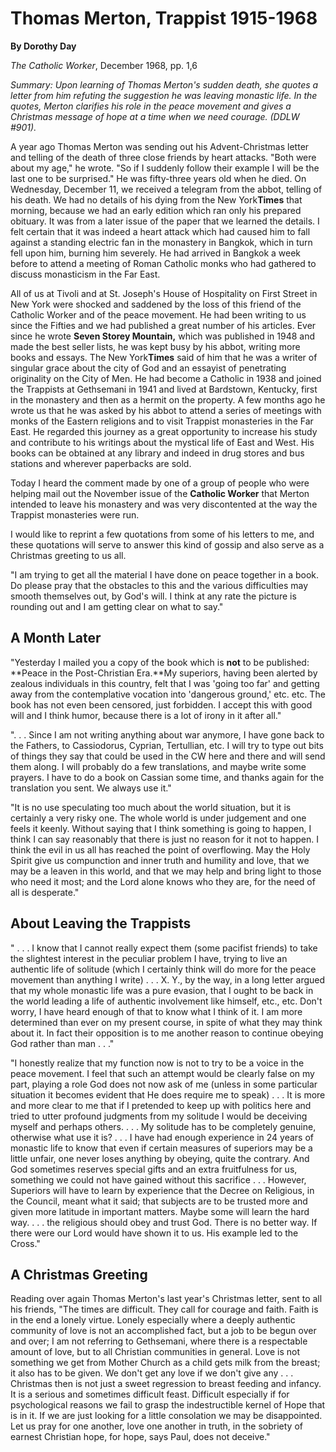 Thomas Merton, Trappist 1915-1968
=================================

**By Dorothy Day**

*The Catholic Worker*, December 1968, pp. 1,6

*Summary: Upon learning of Thomas Merton's sudden death, she quotes a
letter from him refuting the suggestion he was leaving monastic life. In
the quotes, Merton clarifies his role in the peace movement and gives a
Christmas message of hope at a time when we need courage. (DDLW \#901).*

A year ago Thomas Merton was sending out his Advent-Christmas letter and
telling of the death of three close friends by heart attacks. "Both were
about my age," he wrote. "So if I suddenly follow their example I will
be the last one to be surprised." He was fifty-three years old when he
died. On Wednesday, December 11, we received a telegram from the abbot,
telling of his death. We had no details of his dying from the New
York**Times** that morning, because we had an early edition which ran
only his prepared obituary. It was from a later issue of the paper that
we learned the details. I felt certain that it was indeed a heart attack
which had caused him to fall against a standing electric fan in the
monastery in Bangkok, which in turn fell upon him, burning him severely.
He had arrived in Bangkok a week before to attend a meeting of Roman
Catholic monks who had gathered to discuss monasticism in the Far East.

All of us at Tivoli and at St. Joseph's House of Hospitality on First
Street in New York were shocked and saddened by the loss of this friend
of the Catholic Worker and of the peace movement. He had been writing to
us since the Fifties and we had published a great number of his
articles. Ever since he wrote **Seven Storey Mountain,** which was
published in 1948 and made the best seller lists, he was kept busy by
his abbot, writing more books and essays. The New York**Times** said of
him that he was a writer of singular grace about the city of God and an
essayist of penetrating originality on the City of Men. He had become a
Catholic in 1938 and joined the Trappists at Gethsemani in 1941 and
lived at Bardstown, Kentucky, first in the monastery and then as a
hermit on the property. A few months ago he wrote us that he was asked
by his abbot to attend a series of meetings with monks of the Eastern
religions and to visit Trappist monasteries in the Far East. He regarded
this journey as a great opportunity to increase his study and contribute
to his writings about the mystical life of East and West. His books can
be obtained at any library and indeed in drug stores and bus stations
and wherever paperbacks are sold.

Today I heard the comment made by one of a group of people who were
helping mail out the November issue of the **Catholic Worker** that
Merton intended to leave his monastery and was very discontented at the
way the Trappist monasteries were run.

I would like to reprint a few quotations from some of his letters to me,
and these quotations will serve to answer this kind of gossip and also
serve as a Christmas greeting to us all.

"I am trying to get all the material I have done on peace together in a
book. Do please pray that the obstacles to this and the various
difficulties may smooth themselves out, by God's will. I think at any
rate the picture is rounding out and I am getting clear on what to say."

A Month Later
-------------

"Yesterday I mailed you a copy of the book which is **not** to be
published: **Peace in the Post-Christian Era.**My superiors, having been
alerted by zealous individuals in this country, felt that I was 'going
too far' and getting away from the contemplative vocation into
'dangerous ground,' etc. etc. The book has not even been censored, just
forbidden. I accept this with good will and I think humor, because there
is a lot of irony in it after all."

". . . Since I am not writing anything about war anymore, I have gone
back to the Fathers, to Cassiodorus, Cyprian, Tertullian, etc. I will
try to type out bits of things they say that could be used in the CW
here and there and will send them along. I will probably do a few
translations, and maybe write some prayers. I have to do a book on
Cassian some time, and thanks again for the translation you sent. We
always use it."

"It is no use speculating too much about the world situation, but it is
certainly a very risky one. The whole world is under judgement and one
feels it keenly. Without saying that I think something is going to
happen, I think I can say reasonably that there is just no reason for it
not to happen. I think the evil in us all has reached the point of
overflowing. May the Holy Spirit give us compunction and inner truth and
humility and love, that we may be a leaven in this world, and that we
may help and bring light to those who need it most; and the Lord alone
knows who they are, for the need of all is desperate."

About Leaving the Trappists
---------------------------

" . . . I know that I cannot really expect them (some pacifist friends)
to take the slightest interest in the peculiar problem I have, trying to
live an authentic life of solitude (which I certainly think will do more
for the peace movement than anything I write) . . . X. Y., by the way,
in a long letter argued that my whole monastic life was a pure evasion,
that I ought to be back in the world leading a life of authentic
involvement like himself, etc., etc. Don't worry, I have heard enough of
that to know what I think of it. I am more determined than ever on my
present course, in spite of what they may think about it. In fact their
opposition is to me another reason to continue obeying God rather than
man . . ."

"I honestly realize that my function now is not to try to be a voice in
the peace movement. I feel that such an attempt would be clearly false
on my part, playing a role God does not now ask of me (unless in some
particular situation it becomes evident that He does require me to
speak) . . . It is more and more clear to me that if I pretended to keep
up with politics here and tried to utter profound judgments from my
solitude I would be deceiving myself and perhaps others. . . . My
solitude has to be completely genuine, otherwise what use it is? . . . I
have had enough experience in 24 years of monastic life to know that
even if certain measures of superiors may be a little unfair, one never
loses anything by obeying, quite the contrary. And God sometimes
reserves special gifts and an extra fruitfulness for us, something we
could not have gained without this sacrifice . . . However, Superiors
will have to learn by experience that the Decree on Religious, in the
Council, meant what it said; that subjects are to be trusted more and
given more latitude in important matters. Maybe some will learn the hard
way. . . . the religious should obey and trust God. There is no better
way. If there were our Lord would have shown it to us. His example led
to the Cross."

A Christmas Greeting
--------------------

Reading over again Thomas Merton's last year's Christmas letter, sent to
all his friends, "The times are difficult. They call for courage and
faith. Faith is in the end a lonely virtue. Lonely especially where a
deeply authentic community of love is not an accomplished fact, but a
job to be begun over and over; I am not referring to Gethsemani, where
there is a respectable amount of love, but to all Christian communities
in general. Love is not something we get from Mother Church as a child
gets milk from the breast; it also has to be given. We don't get any
love if we don't give any . . . Christmas then is not just a sweet
regression to breast feeding and infancy. It is a serious and sometimes
difficult feast. Difficult especially if for psychological reasons we
fail to grasp the indestructible kernel of Hope that is in it. If we are
just looking for a little consolation we may be disappointed. Let us
pray for one another, love one another in truth, in the sobriety of
earnest Christian hope, for hope, says Paul, does not deceive."
